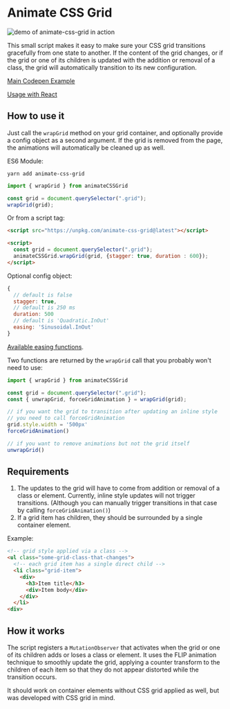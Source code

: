 # Animate CSS Grid

![demo of animate-css-grid in action](https://furtive-discussion.surge.sh/grid.gif)

This small script makes it easy to make sure your CSS grid transitions gracefully from one state to another.
If the content of the grid changes, or if the grid or one of its children is updated with the addition or removal of a class, the grid will automatically transition to its new configuration.

[Main Codepen Example](https://codepen.io/aholachek/pen/VXjOPB)

[Usage with React](https://codepen.io/aholachek/pen/mxwvmV)

## How to use it

Just call the `wrapGrid` method on your grid container, and optionally provide a config object as a second argument.
If the grid is removed from the page, the animations will automatically be cleaned up as well.

ES6 Module:

`yarn add animate-css-grid`

```js
import { wrapGrid } from animateCSSGrid

const grid = document.querySelector(".grid");
wrapGrid(grid);
```

Or from a script tag:

```html
<script src="https://unpkg.com/animate-css-grid@latest"></script>

<script>
  const grid = document.querySelector(".grid");
  animateCSSGrid.wrapGrid(grid, {stagger: true, duration : 600});
</script>
```

Optional config object:

```js
{
  // default is false
  stagger: true,
  // default is 250 ms
  duration: 500
  // default is 'Quadratic.InOut'
  easing: 'Sinusoidal.InOut'
}
```
[Available easing functions](https://sole.github.io/tween.js/examples/03_graphs.html).

Two functions are returned by the `wrapGrid` call that you probably won't need to use:

```js
import { wrapGrid } from animateCSSGrid

const grid = document.querySelector(".grid");
const { unwrapGrid, forceGridAnimation } = wrapGrid(grid);

// if you want the grid to transition after updating an inline style
// you need to call forceGridAnimation
grid.style.width = '500px'
forceGridAnimation()

// if you want to remove animations but not the grid itself
unwrapGrid()

```


## Requirements

1.  The updates to the grid will have to come from addition or removal of a class or element. Currently, inline style updates will not trigger transitions. (Although you can manually trigger transitions in that case by calling `forceGridAnimation()`)
2.  If a grid item has children, they should be surrounded by a single container element.

Example:

```html
<!-- grid style applied via a class -->
<ul class="some-grid-class-that-changes">
  <!-- each grid item has a single direct child -->
  <li class="grid-item">
    <div>
      <h3>Item title</h3>
      <div>Item body</div>
    </div>
  </li>
<div>
```

## How it works

The script registers a `MutationObserver` that activates when the grid or one of its children adds or loses a class or element.
It uses the FLIP animation technique to smoothly update the grid, applying a counter transform to the children of each item so that they do not appear distorted while the transition occurs.

It should work on container elements without CSS grid applied as well, but was developed with CSS grid in mind.
